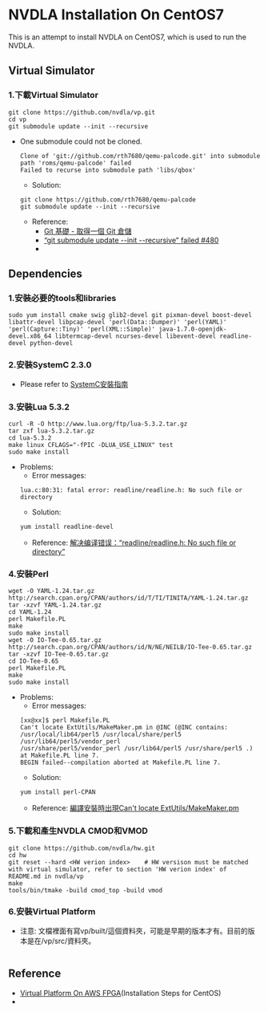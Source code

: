 # NVDLA Installation On CentOS7
This is an attempt to install NVDLA on CentOS7, which is used to run the NVDLA. 
## Virtual Simulator
### 1.下載Virtual Simulator
```
git clone https://github.com/nvdla/vp.git
cd vp
git submodule update --init --recursive
```
* One submodule could not be cloned.
  ```
  Clone of 'git://github.com/rth7680/qemu-palcode.git' into submodule path 'roms/qemu-palcode' failed
  Failed to recurse into submodule path 'libs/qbox'
  ```
  * Solution: 
  ```
  git clone https://github.com/rth7680/qemu-palcode
  git submodule update --init --recursive
  ```
  * Reference:
    * [Git 基礎 - 取得一個 Git 倉儲](https://git-scm.com/book/zh-tw/v2/Git-%E5%9F%BA%E7%A4%8E-%E5%8F%96%E5%BE%97%E4%B8%80%E5%80%8B-Git-%E5%80%89%E5%84%B2)
    * [“git submodule update --init --recursive” failed #480](https://github.com/riscv-collab/riscv-gnu-toolchain/issues/480)
    * 

## Dependencies
### 1.安裝必要的tools和libraries
```
sudo yum install cmake swig glib2-devel git pixman-devel boost-devel libattr-devel libpcap-devel 'perl(Data::Dumper)' 'perl(YAML)' 'perl(Capture::Tiny)' 'perl(XML::Simple)' java-1.7.0-openjdk-devel.x86_64 libtermcap-devel ncurses-devel libevent-devel readline-devel python-devel
```
### 2.安裝SystemC 2.3.0
* Please refer to [SystemC安裝指南](https://github.com/Roy-Tsai-myaccount/Tutorials/blob/main/%E3%80%90Installation%E3%80%91SystemC.md)
### 3.安裝Lua 5.3.2
```
curl -R -O http://www.lua.org/ftp/lua-5.3.2.tar.gz
tar zxf lua-5.3.2.tar.gz
cd lua-5.3.2
make linux CFLAGS="-fPIC -DLUA_USE_LINUX" test
sudo make install
```
* Problems:
  * Error messages:  
  ```
  lua.c:80:31: fatal error: readline/readline.h: No such file or directory
  ```
  * Solution:
  ```
  yum install readline-devel
  ```
  * Reference: [解决编译错误：“readline/readline.h: No such file or directory”](https://nanxiao.me/readline-readline-h-no-such-file-or-directory/)
  
### 4.安裝Perl
```
wget -O YAML-1.24.tar.gz http://search.cpan.org/CPAN/authors/id/T/TI/TINITA/YAML-1.24.tar.gz
tar -xzvf YAML-1.24.tar.gz
cd YAML-1.24
perl Makefile.PL
make
sudo make install
wget -O IO-Tee-0.65.tar.gz http://search.cpan.org/CPAN/authors/id/N/NE/NEILB/IO-Tee-0.65.tar.gz
tar -xzvf IO-Tee-0.65.tar.gz
cd IO-Tee-0.65
perl Makefile.PL
make
sudo make install
```
* Problems:
  * Error messages:
  ```
  [xx@xx]$ perl Makefile.PL
  Can't locate ExtUtils/MakeMaker.pm in @INC (@INC contains: /usr/local/lib64/perl5 /usr/local/share/perl5  /usr/lib64/perl5/vendor_perl 
  /usr/share/perl5/vendor_perl /usr/lib64/perl5 /usr/share/perl5 .) at Makefile.PL line 7.
  BEGIN failed--compilation aborted at Makefile.PL line 7.
  ```
  * Solution: 
  ```
  yum install perl-CPAN
  ```
  * Reference: [編譯安裝時出現Can't locate ExtUtils/MakeMaker.pm](https://blog.xuite.net/tailsice/twblog/204924951-%E7%B7%A8%E8%AD%AF%E5%AE%89%E8%A3%9D%E6%99%82%E5%87%BA%E7%8F%BECan't+locate+ExtUtils%2FMakeMaker.pm#)


### 5.下載和產生NVDLA CMOD和VMOD
```
git clone https://github.com/nvdla/hw.git
cd hw
git reset --hard <HW verion index>    # HW versison must be matched with virtual simulator, refer to section 'HW verion index' of README.md in nvdla/vp
make
tools/bin/tmake -build cmod_top -build vmod
```

### 6.安裝Virtual Platform
* 注意: 文檔裡面有寫vp/built/這個資料夾，可能是早期的版本才有。目前的版本是在/vp/src/資料夾。
```

```


## Reference 
* [Virtual Platform On AWS FPGA](http://nvdla.org/vp_fpga.html)(Installation Steps for CentOS)
* 











